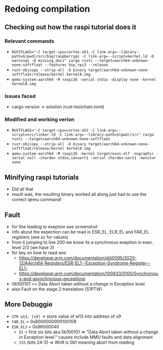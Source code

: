 # Redoing compilation

## Checking out how the raspi tutorial does it
### Relevant commands
- `RUSTFLAGS="-C target-cpu=cortex-a53 -C link-arg=--library-path=$(pwd)/src/bsp/raspberrypi -C link-arg=--script=kernel.ld -D warnings -D missing_docs" cargo rustc --target=aarch64-unknown-none-softfloat --features bsp_rpi3 --release`
- `rust-objcopy --strip-all -O binary target/aarch64-unknown-none-softfloat/release/kernel kernel8.img`
- `qemu-system-aarch64 -M raspi3b -serial stdio -display none -kernel kernel8.img`

### Issues faced
- cargo version -> solution (rust-toolchain.toml)

### Modified and working verion
- `RUSTFLAGS="-C target-cpu=cortex-a53 -C link-arg=--script=src/linker.ld -C link-arg=--library-path=$(pwd)/src" cargo rustc --target=aarch64-unknown-none-softfloat`
- `rust-objcopy --strip-all -O binary target/aarch64-unknown-none-softfloat/release/kernel kernel8.img`
- `qemu-system-aarch64 -M raspi3b -kernel target/oxos.elf -nographic -serial null -chardev stdio,id=uart1 -serial chardev:uart1 -monitor none`

## Minifying raspi tutorials
- Did all that
- result was, the resulting binary worked all along just had to use the correct qemu command!

## Fault
- for line leading to exeption see screenshot
- info about the expection can be read in ESR\_EL, ELR\_EL and FAR\_EL registers (see sc for values)
- from it jumping to line 200 we know its a synchroous exeption in exec. level 2/3 (we have 3)
- for key on how to read see:
    - https://developer.arm.com/documentation/ddi0595/2020-12/AArch64-Registers/ESR-EL1--Exception-Syndrome-Register--EL1-
    - https://developer.arm.com/documentation/100933/0100/Synchronous-and-asynchronous-exceptions
- 0b100101 == Data Abort taken without a change in Exception level
- also Fault on the stage 2 translation (S1PTW)

## More Debuggie
- `STR w13, [x9]` -> store value of w13 into address of x9
- `FAR_EL` = 0x8000000000100108
- `ESR_EL3` = 0x96000040
    - `EC` = first six bits aka 0b100101 => "Data Abort taken without a change in Exception level." causes include MMU faults and data alignment
    - `ISS` (bits 24-5) => WnR is 0b1 meaning abort from reading
